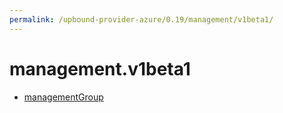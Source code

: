 ```yaml
---
permalink: /upbound-provider-azure/0.19/management/v1beta1/
---
```


# management.v1beta1



* [managementGroup](managementGroup.md)